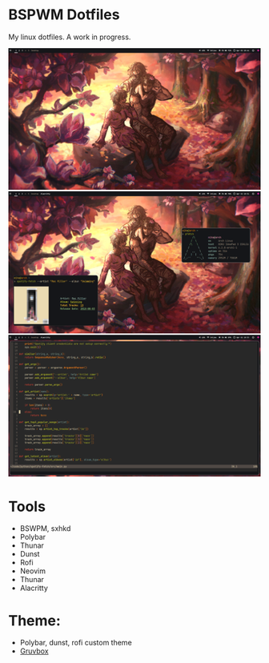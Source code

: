 # BSPWM Dotfiles
My linux dotfiles. A work in progress.

![](/Screenshot/desktop_1.png)
![](/Screenshot/desktop_2.png)
![](/Screenshot/neovim.png)

# Tools
- BSWPM, sxhkd
- Polybar
- Thunar
- Dunst
- Rofi
- Neovim
- Thunar
- Alacritty

# Theme:
- Polybar, dunst, rofi custom theme
- <a href="https://github.com/morhetz/gruvbox">Gruvbox</a>
